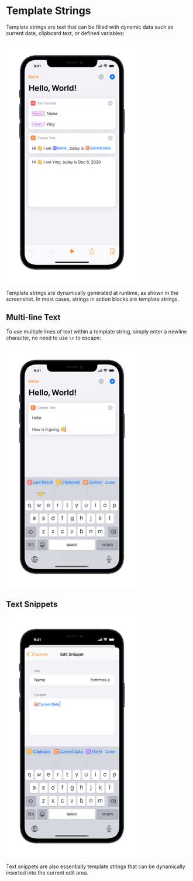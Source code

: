 # Template Strings

Template strings are text that can be filled with dynamic data such as current date, clipboard text, or defined variables:

<img src="../actions/assets/IMG_4.png" width="360" />

Template strings are dynamically generated at runtime, as shown in the screenshot. In most cases, strings in action blocks are template strings.

## Multi-line Text

To use multiple lines of text within a template string, simply enter a newline character, no need to use `\n` to escape:

<img src="../actions/assets/IMG_5.png" width="360" />

## Text Snippets

<img src="../quick-start/assets/IMG_8.png" width="360" />

Text snippets are also essentially template strings that can be dynamically inserted into the current edit area.